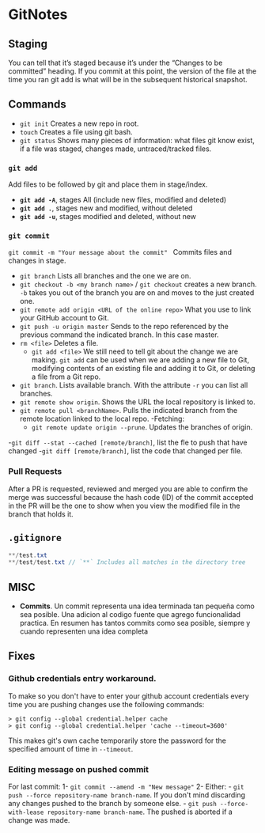 # GitNotes

## **Staging**
You can tell that it’s staged because it’s under the “Changes to be committed” heading. If you commit at this point, the version of the file at the time you ran git add is what will be in the subsequent historical snapshot. 

## **Commands**
 - `git init` Creates a new repo in root.
 - `touch` Creates a file using git bash.
 - `git status` Shows many pieces of information: what files git know exist, if a file was staged, changes made, untraced/tracked files.

 ### **`git add`** 
 Add files to be followed by git and place them in stage/index.
- **`git add -A`**,  stages All (include new files, modified and deleted)
- **`git add .`**, stages new and modified, without deleted
- **`git add -u`**,  stages modified and deleted, without new

### **`git commit`** 
`git commit -m "Your message about the commit" ` Commits files and changes in stage.

 - `git branch` Lists all branches and the one we are on.
 - `git checkout -b <my branch name>` / `git checkout` creates a new branch. `-b` takes you out of the branch you are on and moves to the just created one.
 - `git remote add origin <URL of the online repo>` What you use to link your GitHub account to Git.
 - `git push -u origin master` Sends to the repo referenced by the previous command the indicated branch. In this case master.
 - `rm <file>` Deletes a file.
    - `git add <file>` We still need to tell git about the change we are making. `git add` can be used when we are adding a new file to Git, modifying contents of an existing file and adding it to Git, or deleting a file from a Git repo.
- `git branch`. Lists available branch. With the attribute `-r` you can list all branches.
- `git remote show origin`. Shows the URL the local repository is linked to.
- `git remote pull <branchName>`. Pulls the indicated branch from the remote location linked to the local repo.
-Fetching:
     - `git remote update origin --prune`. Updates the branches of origin.

-`git diff --stat --cached [remote/branch]`, list the fle to push that have changed 
-`git diff [remote/branch]`, list the code that changed per file.
 
 ### Pull Requests
 After a PR is requested, reviewed and merged you are able to confirm the merge was successful because the hash code (ID) of the commit accepted in the PR will be the one to show when you view the modified file in the branch that holds it.

## **`.gitignore`**

```java
**/test.txt
**/test/test.txt // `**` Includes all matches in the directory tree
```

 ## **MISC**

- **Commits**. Un commit representa una idea terminada tan pequeña como sea posible. Una adicion al codigo fuente que agrego funcionalidad practica. En resumen has tantos commits como sea posible, siempre y cuando representen una idea completa

## **Fixes**

### **Github credentials entry workaround.** 

To make so you don't have to enter your github account credentials every time you are pushing changes use the following commands:
 ```
 > git config --global credential.helper cache
 > git config --global credential.helper 'cache --timeout=3600'
 ```
 This makes git's own cache temporarily store the password for the specified amount of time in `--timeout`.

### **Editing message on pushed commit**

For last commit:
1- `git commit --amend -m "New message"`
2- Either:
     - `git push --force repository-name branch-name`. If you don't mind discarding any changes pushed to the branch by someone else.
     - `git push --force-with-lease repository-name branch-name`. The pushed is aborted if a change was made.